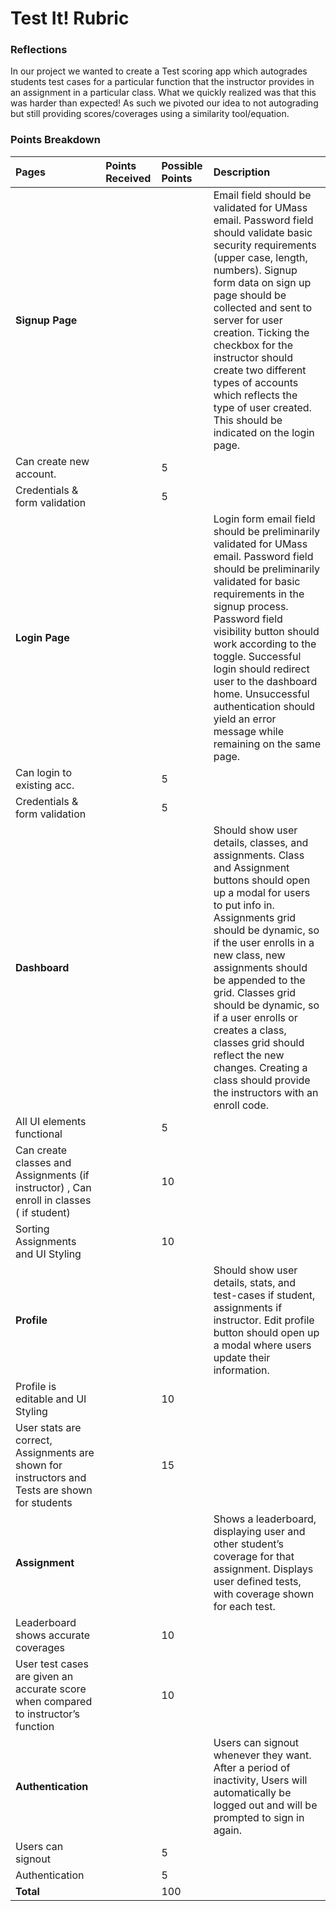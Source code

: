# Test It! Rubric
### Reflections

In our project we wanted to create a Test scoring app which autogrades students test cases for a particular function that the instructor provides in an assignment in a particular class. What we quickly realized was that this was harder than expected! As such we pivoted our idea to not autograding but still providing scores/coverages using a similarity tool/equation.

### Points Breakdown

|**Pages**|Points Received|Possible Points|Description|
| :- | :- | :- | :- |
|**Signup Page**||| Email field should be validated for UMass email. Password field should validate basic security requirements (upper case, length, numbers). Signup form data on sign up page should be collected and sent to server for user creation. Ticking the checkbox for the instructor should create two different types of accounts which reflects the type of user created. This should be indicated on the login page.|
|Can create new account.||5||
|Credentials & form validation  ||5||
|**Login Page**|||Login form email field should be preliminarily validated for UMass email. Password field should be preliminarily validated for basic requirements in the signup process. Password field visibility button should work according to the toggle. Successful login should redirect user to the dashboard home. Unsuccessful authentication should yield an error message while remaining on the same page.|
|Can login to existing acc.||5||
|Credentials & form validation  ||5||
|**Dashboard**|||Should show user details, classes, and assignments. Class and Assignment buttons should open up a modal for users to put info in. Assignments grid should be dynamic, so if the user enrolls in a new class, new  assignments should be appended to the grid. Classes grid should be dynamic, so if a user enrolls or creates a class, classes grid should reflect the new changes. Creating a class should provide the instructors with an enroll code.|
|All UI elements functional||5||
|Can create classes and Assignments (if instructor) , Can enroll in classes ( if student)||10||
|Sorting Assignments and UI Styling||10||
|**Profile**|||Should show user details, stats, and test-cases if student, assignments if instructor. Edit profile button should open up a modal where users update their information.|
|Profile is editable and UI Styling||10||
|User stats are correct, Assignments are shown for instructors and Tests are shown for students||15||
|**Assignment**|||Shows a leaderboard, displaying user and other student’s coverage for that assignment. Displays user defined tests, with coverage shown for each test.|
|Leaderboard shows accurate coverages||10||
|User test cases are given an accurate score when compared to instructor’s function||10||
|**Authentication**|||Users can signout whenever they want. After a period of inactivity, Users will automatically be logged out and will be prompted to sign in again.|
|Users can signout||5||
|Authentication||5||
|**Total**||100||